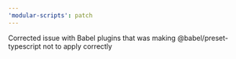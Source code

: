 ```yaml
---
'modular-scripts': patch
---
```


Corrected issue with Babel plugins that was making @babel/preset-typescript not
to apply correctly
